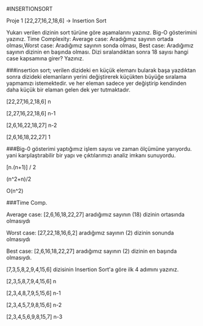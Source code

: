 #INSERTIONSORT

Proje 1
[22,27,16,2,18,6] -> Insertion Sort

Yukarı verilen dizinin sort türüne göre aşamalarını yazınız.
Big-O gösterimini yazınız.
Time Complexity: Average case: Aradığımız sayının ortada olması,Worst case: Aradığımız sayının sonda olması, Best case: Aradığımız sayının dizinin en başında olması.
Dizi sıralandıktan sonra 18 sayısı hangi case kapsamına girer? Yazınız.

###insertion sort; verilen dizideki en küçük elemanı bularak başa yazdıktan sonra dizideki elemanların yerini değiştirerek küçükten büyüğe sıralama yapmamızı istemektedir. 
ve her eleman sadece yer değiştirip kendinden daha küçük bir elaman gelen dek yer tutmaktadır.

[22,27,16,2,18,6] n

[2,27,16,22,18,6] n-1

[2,6,16,22,18,27] n-2

[2,6,16,18,22,27] 1

###Big-0 gösterimi     yaptığımız işlem sayısı ve zaman ölçümüne yarıyordu. 
yani karşılaştırabilir bir yapı ve çıktılarımızı analiz imkanı sunuyordu.

[n.(n+1)] / 2

(n^2+n)/2

O(n^2)

###Time Comp.

Average case:  [2,6,16,18,22,27]       aradığımız sayının (18) dizinin ortasında olmasıydı

Worst case:    [27,22,18,16,6,2]       aradığımız sayının (2) dizinin sonunda olmasıydı

Best case:     [2,6,16,18,22,27]       aradığımız sayının (2) dizinin en başında olmasıydı.

[7,3,5,8,2,9,4,15,6] dizisinin Insertion Sort'a göre ilk 4 adımını yazınız.

[2,3,5,8,7,9,4,15,6] n

[2,3,4,8,7,9,5,15,6] n-1

[2,3,4,5,7,9,8,15,6] n-2

[2,3,4,5,6,9,8,15,7] n-3
